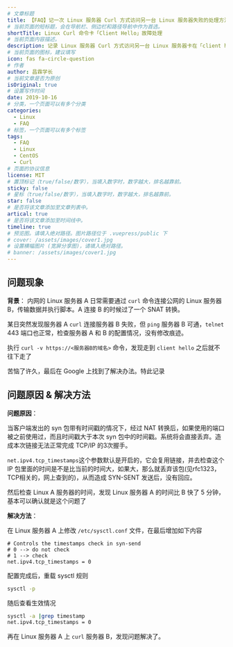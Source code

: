 ```yaml
---
# 文章标题
title: 【FAQ】记一次 Linux 服务器 Curl 方式访问另一台 Linux 服务器失败的处理方法
# 当前页面的短标题，会在导航栏、侧边栏和路径导航中作为首选。
shortTitle: Linux Curl 命令卡「Client Hello」故障处理
# 当前页面内容描述。
description: 记录 Linux 服务器 Curl 方式访问另一台 Linux 服务器卡在「client hello」的处理方法
# 当前页面的图标，建议填写
icon: fas fa-circle-question
# 作者
author: 昌霖学长
# 当前文章是否为原创
isOriginal: true
# 设置写作时间
date: 2019-10-16
# 分类，一个页面可以有多个分类
categories: 
  - Linux
  - FAQ
# 标签，一个页面可以有多个标签
tags: 
  - FAQ
  - Linux
  - CentOS
  - Curl
# 页面的协议信息
license: MIT 
# 置顶标记（true/false/数字），当填入数字时，数字越大，排名越靠前。
sticky: false
# 星标（true/false/数字），当填入数字时，数字越大，排名越靠前。
star: false
# 是否将该文章添加至文章列表中。
artical: true
# 是否将该文章添加至时间线中。
timeline: true
# 预览图。请填入绝对路径。图片路径位于 .vuepress/public 下
# cover: /assets/images/cover1.jpg
# 设置横幅图片 (宽屏分享图)，请填入绝对路径。
# banner: /assets/images/cover1.jpg
---
```


## 问题现象

**背景**：
内网的 Linux 服务器 A 日常需要通过 `curl` 命令连接公网的 Linux 服务器 B，传输数据并执行脚本。A 连接 B 的时候过了一个 SNAT 转换。

某日突然发现服务器 A `curl` 连接服务器 B 失败，但 `ping` 服务器 B 可通，`telnet` 443 端口也正常，检查服务器 A 和 B 的配置情况，没有修改痕迹。

执行 `curl -v https://<服务器B的域名>` 命令，发现走到 `client hello` 之后就不往下走了

苦恼了许久，最后在 Google 上找到了解决办法。特此记录

## 问题原因 & 解决方法

**问题原因**：

当客户端发出的 syn 包带有时间戳的情况下，经过 NAT 转换后，如果使用的端口被之前使用过，而且时间戳大于本次 syn 包中的时间戳。系统将会直接丢弃。造成本次链接无法正常完成 TCP/IP 的3次握手。

`net.ipv4.tcp_timestamps`这个参数默认是开启的，它会复用链接，并去检查这个 IP 包里面的时间是不是比当前的时间大，如果大，那么就丢弃该包(见rfc1323，TCP相关的，网上查到的)，从而造成 SYN-SENT 发送后，没有回应。

然后检查 Linux A 服务器的时间，发现 Linux 服务器 A 的时间比 B 快了 5 分钟，基本可以确认就是这个问题了

**解决方法**：

在 Linux 服务器 A 上修改 `/etc/sysctl.conf` 文件，在最后增加如下内容

```ssh-config title="/etc/sysctl.conf"
# Controls the timestamps check in syn-send
# 0 --> do not check
# 1 --> check
net.ipv4.tcp_timestamps = 0
```

配置完成后，重载 sysctl 规则

```bash
sysctl -p
```

随后查看生效情况

```bash
sysctl -a |grep timestamp
net.ipv4.tcp_timestamps = 0
```

再在 Linux 服务器 A 上 `curl` 服务器 B，发现问题解决了。

